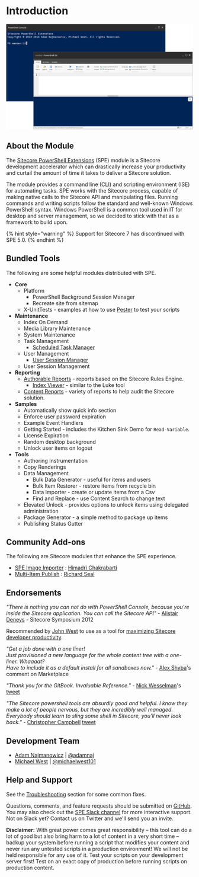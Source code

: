 # Introduction

![Sitecore PowerShell Extensions](.gitbook/assets/readme-console-ise.png)

## About the Module

The [Sitecore PowerShell Extensions](https://marketplace.sitecore.net/Modules/Sitecore_PowerShell_console.aspx) \(SPE\) module is a Sitecore development accelerator which can drastically increase your productivity and curtail the amount of time it takes to deliver a Sitecore solution.

The module provides a command line \(CLI\) and scripting environment \(ISE\) for automating tasks. SPE works with the Sitecore process, capable of making native calls to the Sitecore API and manipulating files. Running commands and writing scripts follow the standard and well-known Windows PowerShell syntax. Windows PowerShell is a common tool used in IT for desktop and server management, so we decided to stick with that as a framework to build upon.

{% hint style="warning" %}
Support for Sitecore 7 has discontinued with SPE 5.0.
{% endhint %}

## Bundled Tools

The following are some helpful modules distributed with SPE.

* **Core**
  * Platform
    * PowerShell Background Session Manager
    * Recreate site from sitemap
  * X-UnitTests - examples at how to use [Pester](https://github.com/pester/Pester) to test your scripts
* **Maintenance**
  * Index On Demand
  * Media Library Maintenance
  * System Maintenance
  * Task Management
    * [Scheduled Task Manager](modules/integration-points/toolbox.md)
  * User Management
    * [User Session Manager](modules/integration-points/toolbox.md)
  * User Session Management
* **Reporting**
  * [Authorable Reports](modules/integration-points/reports/authoring-reports.md) - reports based on the Sitecore Rules Engine.
    * [Index Viewer](modules/integration-points/toolbox.md) - similar to the Luke tool
  * [Content Reports](modules/integration-points/reports/) - variety of reports to help audit the Sitecore solution.
* **Samples**
  * Automatically show quick info section
  * Enforce user password expiration
  * Example Event Handlers
  * Getting Started - includes the Kitchen Sink Demo for `Read-Variable`.
  * License Expiration
  * Random desktop background
  * Unlock user items on logout
* **Tools**
  * Authoring Instrumentation
  * Copy Renderings
  * Data Management
    * Bulk Data Generator - useful for items and users
    * Bulk Item Restorer - restore items from recycle bin
    * Data Importer - create or update items from a Csv
    * Find and Replace - use Content Search to change text
  * Elevated Unlock - provides options to unlock items using delegated administration
  * Package Generator - a simple method to package up items
  * Publishing Status Gutter

## Community Add-ons

The following are Sitecore modules that enhance the SPE experience.

* [SPE Image Importer](https://marketplace.sitecore.net/en/Modules/S/SPE_Image_Uploader_Module10.aspx) : [Himadri Chakrabarti](https://twitter.com/himadric)
* [Multi-Item Publish](https://www.sitecorenutsbolts.net/2015/12/14/Multi-Item-Publish-with-Sitecore-Powershell-Extensions/) : [Richard Seal](https://twitter.com/rich_seal)

## Endorsements

_"There is nothing you can not do with PowerShell Console, because you're inside the Sitecore application. You can call the Sitecore API"_ - [Alistair Deneys](https://twitter.com/adeneys) - Sitecore Symposium 2012

Recommended by [John West](https://twitter.com/sitecorejohn) to use as a tool for [maximizing Sitecore developer productivity](https://www.sitecore.net/learn/blogs/technical-blogs/john-west-sitecore-blog/posts/2015/02/maximize-sitecore-developer-productivity.aspx).

_"Get a job done with a one liner!  
Just provisioned a new language for the whole content tree with a one-liner. Whaaaat?  
Have to include it as a default install for all sandboxes now."_ - [Alex Shyba](https://marketplace.sitecore.net/Modules/Sitecore_PowerShell_console.aspx)'s comment on Marketplace

_"Thank you for the GitBook. Invaluable Reference."_ - [Nick Wesselman](https://twitter.com/techphoria414)'s [tweet](https://twitter.com/techphoria414/status/632033887632289792)

_"The Sitecore powershell tools are absurdly good and helpful. I know they make a lot of people nervous, but they are incredibly well managed. Everybody should learn to sling some shell in Sitecore, you'll never look back."_ - [Christopher Campbell](https://twitter.com/RehbellOne) [tweet](https://twitter.com/RehbellOne/status/1058048820435607552)

## Development Team

* [Adam Najmanowicz](https://blog.najmanowicz.com/) \| [@adamnaj](https://twitter.com/adamnaj)
* [Michael West](https://michaellwest.blogspot.com/) \| [@michaelwest101](https://twitter.com/MichaelWest101)

## Help and Support

See the [Troubleshooting](troubleshooting.md) section for some common fixes.

Questions, comments, and feature requests should be submitted on [GitHub](https://git.io/spe). You may also check out the [SPE Slack channel](https://sitecorechat.slack.com/messages/module-spe/) for more interactive support. Not on Slack yet? Contact us on Twitter and we'll send you an invite.

**Disclaimer:** With great power comes great responsibility – this tool can do a lot of good but also bring harm to a lot of content in a very short time – backup your system before running a script that modifies your content and never run any untested scripts in a production environment! We will not be held responsible for any use of it. Test your scripts on your development server first! Test on an exact copy of production before running scripts on production content.

